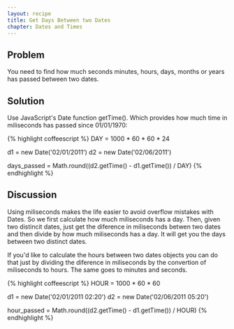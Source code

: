```yaml
---
layout: recipe
title: Get Days Between two Dates
chapter: Dates and Times
---
```

## Problem

You need to find how much seconds minutes, hours, days, months or years has passed between two dates.

## Solution

Use JavaScript's Date function  getTime(). Which provides how much time in miliseconds has passed since 01/01/1970:

{% highlight coffeescript %}
DAY = 1000 * 60 * 60  * 24

d1 = new Date('02/01/2011')
d2 = new Date('02/06/2011')

days_passed = Math.round((d2.getTime() - d1.getTime()) / DAY)
{% endhighlight %}

## Discussion

Using miliseconds makes the life easier to avoid overflow mistakes with Dates. So we first calculate how much miliseconds has a day.
Then, given two distincit dates, just get the diference in miliseconds betwen two dates and then divide by how much miliseconds has a
day. It will get you the days between two distinct dates.

If you'd like to calculate the hours between two dates objects you can do that just by dividing the diference in miliseconds by the
convertion of miliseconds to hours. The same goes to minutes and seconds.

{% highlight coffeescript %}
HOUR = 1000 * 60 * 60

d1 = new Date('02/01/2011 02:20')
d2 = new Date('02/06/2011 05:20')

hour_passed = Math.round((d2.getTime() - d1.getTime()) / HOUR)
{% endhighlight %}
